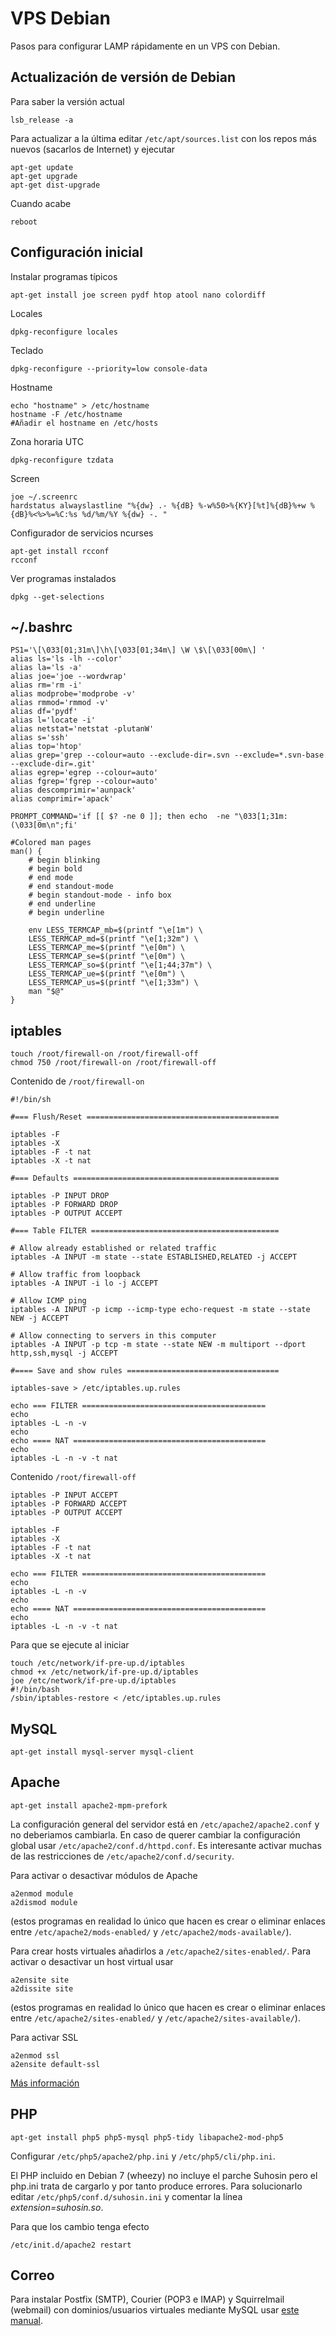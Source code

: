 # VPS Debian

Pasos para configurar LAMP rápidamente en un VPS con Debian.

## Actualización de versión de Debian

Para saber la versión actual

	lsb_release -a

Para actualizar a la última editar `/etc/apt/sources.list` con los repos más nuevos (sacarlos de Internet) y ejecutar

	apt-get update
	apt-get upgrade
	apt-get dist-upgrade

Cuando acabe

	reboot

## Configuración inicial

Instalar programas típicos

	apt-get install joe screen pydf htop atool nano colordiff

Locales

	dpkg-reconfigure locales

Teclado

	dpkg-reconfigure --priority=low console-data

Hostname

	echo "hostname" > /etc/hostname
	hostname -F /etc/hostname
	#Añadir el hostname en /etc/hosts

Zona horaria UTC

	dpkg-reconfigure tzdata

Screen

	joe ~/.screenrc
	hardstatus alwayslastline "%{dw} .- %{dB} %-w%50>%{KY}[%t]%{dB}%+w %{dB}%<%>%=%C:%s %d/%m/%Y %{dw} -. "

Configurador de servicios ncurses

	apt-get install rcconf
	rcconf

Ver programas instalados

	dpkg --get-selections

## ~/.bashrc

	PS1='\[\033[01;31m\]\h\[\033[01;34m\] \W \$\[\033[00m\] '
	alias ls='ls -lh --color'
	alias la='ls -a'
	alias joe='joe --wordwrap'
	alias rm='rm -i'
	alias modprobe='modprobe -v'
	alias rmmod='rmmod -v'
	alias df='pydf'
	alias l='locate -i'
	alias netstat='netstat -plutanW'
	alias s='ssh'
	alias top='htop'
	alias grep='grep --colour=auto --exclude-dir=.svn --exclude=*.svn-base --exclude-dir=.git'
	alias egrep='egrep --colour=auto'
	alias fgrep='fgrep --colour=auto'
	alias descomprimir='aunpack'
	alias comprimir='apack'

	PROMPT_COMMAND='if [[ $? -ne 0 ]]; then echo  -ne "\033[1;31m:(\033[0m\n";fi'

	#Colored man pages
	man() {
		# begin blinking
		# begin bold
		# end mode
		# end standout-mode
		# begin standout-mode - info box
		# end underline
		# begin underline

		env LESS_TERMCAP_mb=$(printf "\e[1m") \
		LESS_TERMCAP_md=$(printf "\e[1;32m") \
		LESS_TERMCAP_me=$(printf "\e[0m") \
		LESS_TERMCAP_se=$(printf "\e[0m") \
		LESS_TERMCAP_so=$(printf "\e[1;44;37m") \
		LESS_TERMCAP_ue=$(printf "\e[0m") \
		LESS_TERMCAP_us=$(printf "\e[1;33m") \
		man "$@"
	}



## iptables

	touch /root/firewall-on /root/firewall-off
	chmod 750 /root/firewall-on /root/firewall-off

Contenido de `/root/firewall-on`

	#!/bin/sh

	#=== Flush/Reset ===========================================

	iptables -F
	iptables -X
	iptables -F -t nat
	iptables -X -t nat

	#=== Defaults ==============================================

	iptables -P INPUT DROP
	iptables -P FORWARD DROP
	iptables -P OUTPUT ACCEPT

	#=== Table FILTER ==========================================

	# Allow already established or related traffic
	iptables -A INPUT -m state --state ESTABLISHED,RELATED -j ACCEPT

	# Allow traffic from loopback
	iptables -A INPUT -i lo -j ACCEPT

	# Allow ICMP ping
	iptables -A INPUT -p icmp --icmp-type echo-request -m state --state NEW -j ACCEPT

	# Allow connecting to servers in this computer
	iptables -A INPUT -p tcp -m state --state NEW -m multiport --dport http,ssh,mysql -j ACCEPT

	#==== Save and show rules ==================================

	iptables-save > /etc/iptables.up.rules

	echo === FILTER =========================================
	echo
	iptables -L -n -v
	echo
	echo ==== NAT ===========================================
	echo
	iptables -L -n -v -t nat

Contenido `/root/firewall-off`

	iptables -P INPUT ACCEPT
	iptables -P FORWARD ACCEPT
	iptables -P OUTPUT ACCEPT

	iptables -F
	iptables -X
	iptables -F -t nat
	iptables -X -t nat

	echo === FILTER =========================================
	echo
	iptables -L -n -v
	echo
	echo ==== NAT ===========================================
	echo
	iptables -L -n -v -t nat

Para que se ejecute al iniciar

	touch /etc/network/if-pre-up.d/iptables
	chmod +x /etc/network/if-pre-up.d/iptables
	joe /etc/network/if-pre-up.d/iptables
	#!/bin/bash
	/sbin/iptables-restore < /etc/iptables.up.rules

## MySQL

	apt-get install mysql-server mysql-client

## Apache

	apt-get install apache2-mpm-prefork

La configuración general del servidor está en `/etc/apache2/apache2.conf` y no deberiamos cambiarla.
En caso de querer cambiar la configuración global usar `/etc/apache2/conf.d/httpd.conf`.
Es interesante activar muchas de las restricciones de `/etc/apache2/conf.d/security`.

Para activar o desactivar módulos de Apache

	a2enmod module
	a2dismod module

(estos programas en realidad lo único que hacen es crear o eliminar enlaces entre `/etc/apache2/mods-enabled/` y `/etc/apache2/mods-available/`).

Para crear hosts virtuales añadirlos a `/etc/apache2/sites-enabled/`. Para activar o desactivar un host virtual usar

	a2ensite site
	a2dissite site

(estos programas en realidad lo único que hacen es crear o eliminar enlaces entre `/etc/apache2/sites-enabled/` y `/etc/apache2/sites-available/`).

Para activar SSL

	a2enmod ssl
	a2ensite default-ssl

[Más información](http://debian-handbook.info/browse/stable/sect.http-web-server.html)


## PHP

	apt-get install php5 php5-mysql php5-tidy libapache2-mod-php5

Configurar `/etc/php5/apache2/php.ini` y `/etc/php5/cli/php.ini`.

El PHP incluido en Debian 7 (wheezy) no incluye el parche Suhosin pero el php.ini trata de cargarlo y por tanto produce errores. Para solucionarlo editar `/etc/php5/conf.d/suhosin.ini` y comentar la línea *extension=suhosin.so*.

Para que los cambio tenga efecto

	/etc/init.d/apache2 restart

## Correo

Para instalar Postfix (SMTP), Courier (POP3 e IMAP) y Squirrelmail (webmail) con dominios/usuarios virtuales mediante MySQL usar [este manual](http://www.howtoforge.com/virtual-users-and-domains-with-postfix-courier-mysql-and-squirrelmail-debian-wheezy).
